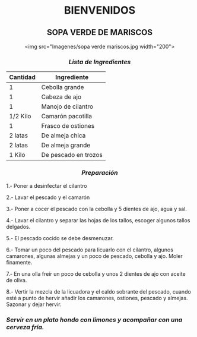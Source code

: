 <div align="center">

# BIENVENIDOS


## **SOPA VERDE DE MARISCOS**

<p align="center">


<img src="Imagenes/sopa verde mariscos.jpg width="200">


</p>

### *Lista de Ingredientes*

<div align="center">


| Cantidad | Ingrediente          |
|----------|--------------------  |
| 1        | Cebolla grande       |
| 1        | Cabeza de ajo        |
| 1        | Manojo de cilantro   |
| 1/2 Kilo | Camarón pacotilla    |
| 1        | Frasco de ostiones   |
| 2 latas  | De almeja chica      |
| 2 latas  | De almeja grande     |
| 1 Kilo   | De pescado en trozos |

</div>

### *Preparación*
</div>

1.- Poner a desinfectar el cilantro

2.- Lavar el pescado y el camarón

3.- Poner a cocer el pescado con la cebolla y 5 dientes de ajo, agua y sal.

4.- Lavar el cilantro y separar las hojas de los tallos, escoger algunos tallos delgados.

5.- El pescado cocido se debe desmenuzar.

6.- Tomar un poco del pescado para  licuarlo con el cilantro, algunos camarones, algunas almejas y un poco de pescado, cebolla y ajo. Moler finamente.

7.- En una olla freír un poco de cebolla y unos 2 dientes de ajo con aceite de oliva.

8.- Vertir la mezcla de la licuadora y el caldo sobrante del pescado, cuando esté a punto de hervir añadir los camarones, ostiones, pescado y almejas. Sazonar y dejar hervir.


### *Servir en un plato hondo con limones y acompañar con una cerveza fría.*








